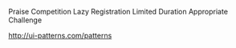 Praise
Competition
Lazy Registration
Limited Duration
Appropriate Challenge

http://ui-patterns.com/patterns
